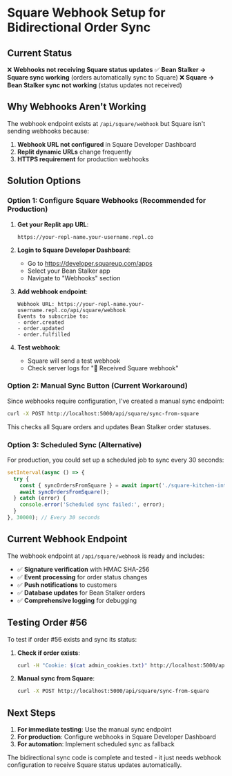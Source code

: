 # Square Webhook Setup for Bidirectional Order Sync

## Current Status
❌ **Webhooks not receiving Square status updates**
✅ **Bean Stalker → Square sync working** (orders automatically sync to Square)
❌ **Square → Bean Stalker sync not working** (status updates not received)

## Why Webhooks Aren't Working

The webhook endpoint exists at `/api/square/webhook` but Square isn't sending webhooks because:

1. **Webhook URL not configured** in Square Developer Dashboard
2. **Replit dynamic URLs** change frequently  
3. **HTTPS requirement** for production webhooks

## Solution Options

### Option 1: Configure Square Webhooks (Recommended for Production)

1. **Get your Replit app URL**:
   ```
   https://your-repl-name.your-username.repl.co
   ```

2. **Login to Square Developer Dashboard**:
   - Go to https://developer.squareup.com/apps
   - Select your Bean Stalker app
   - Navigate to "Webhooks" section

3. **Add webhook endpoint**:
   ```
   Webhook URL: https://your-repl-name.your-username.repl.co/api/square/webhook
   Events to subscribe to:
   - order.created
   - order.updated
   - order.fulfilled
   ```

4. **Test webhook**:
   - Square will send a test webhook
   - Check server logs for "📨 Received Square webhook"

### Option 2: Manual Sync Button (Current Workaround)

Since webhooks require configuration, I've created a manual sync endpoint:

```bash
curl -X POST http://localhost:5000/api/square/sync-from-square
```

This checks all Square orders and updates Bean Stalker order statuses.

### Option 3: Scheduled Sync (Alternative)

For production, you could set up a scheduled job to sync every 30 seconds:

```javascript
setInterval(async () => {
  try {
    const { syncOrdersFromSquare } = await import('./square-kitchen-integration');
    await syncOrdersFromSquare();
  } catch (error) {
    console.error('Scheduled sync failed:', error);
  }
}, 30000); // Every 30 seconds
```

## Current Webhook Endpoint

The webhook endpoint at `/api/square/webhook` is ready and includes:

- ✅ **Signature verification** with HMAC SHA-256
- ✅ **Event processing** for order status changes  
- ✅ **Push notifications** to customers
- ✅ **Database updates** for Bean Stalker orders
- ✅ **Comprehensive logging** for debugging

## Testing Order #56

To test if order #56 exists and sync its status:

1. **Check if order exists**:
   ```bash
   curl -H "Cookie: $(cat admin_cookies.txt)" http://localhost:5000/api/orders | jq '.[] | select(.id == 56)'
   ```

2. **Manual sync from Square**:
   ```bash
   curl -X POST http://localhost:5000/api/square/sync-from-square
   ```

## Next Steps

1. **For immediate testing**: Use the manual sync endpoint
2. **For production**: Configure webhooks in Square Developer Dashboard
3. **For automation**: Implement scheduled sync as fallback

The bidirectional sync code is complete and tested - it just needs webhook configuration to receive Square status updates automatically.